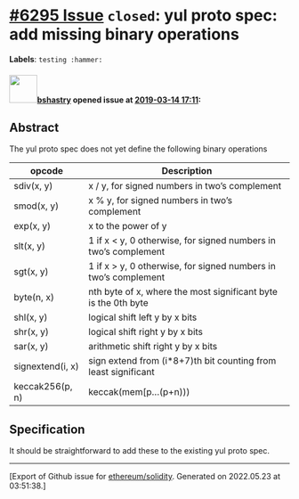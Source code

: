 # [\#6295 Issue](https://github.com/ethereum/solidity/issues/6295) `closed`: yul proto spec: add missing binary operations
**Labels**: `testing :hammer:`


#### <img src="https://avatars.githubusercontent.com/u/2388185?v=4" width="50">[bshastry](https://github.com/bshastry) opened issue at [2019-03-14 17:11](https://github.com/ethereum/solidity/issues/6295):

## Abstract

The yul proto spec does not yet define the following binary operations

| opcode  | Description |
| ------------- | ------------- |
| sdiv(x, y)  | x / y, for signed numbers in two’s complement |
| smod(x, y) |	x % y, for signed numbers in two’s complement |
| exp(x, y)  |	x to the power of y |
| slt(x, y)	|	1 if x < y, 0 otherwise, for signed numbers in two’s complement |
| sgt(x, y)	|	1 if x > y, 0 otherwise, for signed numbers in two’s complement |
| byte(n, x) |	nth byte of x, where the most significant byte is the 0th byte |
| shl(x, y)	|	logical shift left y by x bits |
| shr(x, y)	|	logical shift right y by x bits |
| sar(x, y)	| 	arithmetic shift right y by x bits |
| signextend(i, x) |	sign extend from (i*8+7)th bit counting from least significant |
| keccak256(p, n) |  keccak(mem[p…(p+n))) |

## Specification

It should be straightforward to add these to the existing yul proto spec.




-------------------------------------------------------------------------------



[Export of Github issue for [ethereum/solidity](https://github.com/ethereum/solidity). Generated on 2022.05.23 at 03:51:38.]
